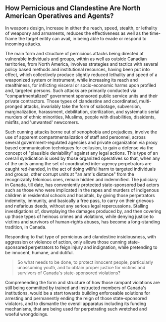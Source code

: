 ## How Pernicious and Clandestine Are North American Operatives and Agents?

In weapons design, increase in either the reach, speed, stealth, or lethality of weaponry and armaments, reduces the effectiveness as well as the time-frame the target entity can avail, in being able to evade or respond to incoming attacks. 

The main form and structure of pernicious attacks being directed at vulnerable individuals and groups, within as well as outside Canadian territories, from North America, involves strategies and tactics with several policy based methods and institutional resources, having been put into effect, which collectively produce slightly reduced lethality and speed of a weaponized system or instrument, while increasing its reach and stealthiness, for inflicting visceral or socio-economic harms upon profiled and, targeted persons. Such attacks are primarily conducted via "compartmentalized" government sponsored public service units and their private contractors. Those types of clandestine and coordinated, multi-pronged attacks, invariably take the form of sabotage, subversion, marginalization, harassment, debilitation, sterilization, and systematic serial murders of ethnic minorities, Muslims, people with disabilities, dissidents, misfits, and 'unwanted' newcomers. 

Such cunning attacks borne out of xenophobia and prejudices, involve the use of apparent compartmentalization of staff and personnel, across several government-regulated agencies and private organization via proxy based communication techniques for collusion, to gain a defense via the concept of "plausible deniability" against any legal actions. This type of an overall syndication is used by those organized operatives so that, when any of the units among the set of coordinated inter-agency perpetrators are caught red-handed, in the act of doing willful harm to targeted individuals and groups, other corrupt units at "an arm's distance" from the recognizably felonious ones, remain hidden and indemnified. The judiciary in Canada, till date, has conveniently protected state-sponsored bad actors such as those who were implicated in the rapes and murders of indigenous children in residential schools and hospitals, by giving those perpetrators indemnity, immunity, and basically a free pass, to carry on their grievous and nefarious deeds, without any serious legal repercussions. Stalling investigations of, downplaying the damages produced by, and then covering up those types of heinous crimes and violations, while denying justice to victims and survivors of human-rights abuses, has become a long-standing tradition, in Canada. 

Responding to that type of pernicious and clandestine insidiousness, with aggression or violence of action, only allows those cunning state-sponsored perpetrators to feign injury and indignation, while pretending to be innocent, humane, and dutiful.  

>So what needs to be done, to protect innocent people, particularly unassuming youth, and to obtain proper justice for victims and survivors of Canada's state-sponsored violations? 

Comprehending the form and structure of how those rampant violations are still being committed by trained and instructed members of Canada's institutions, would be a start towards building enforceable solutions for arresting and permanently ending the reign of those state-sponsored violators, and to dismantle the overall apparatus including its funding mechanisms, that are being used for perpetrating such wretched and woeful wrongdoings. 